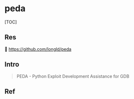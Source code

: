 # peda

[TOC]



## Res
🚧 https://github.com/longld/peda


## Intro
> PEDA - Python Exploit Development Assistance for GDB



## Ref

